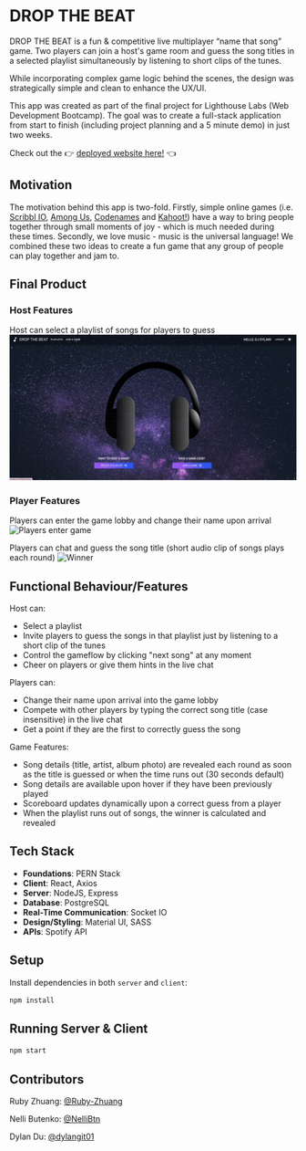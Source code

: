 # DROP THE BEAT

DROP THE BEAT is a fun & competitive live multiplayer “name that song” game. Two players can join a host's game room and guess the song titles in a selected playlist simultaneously by listening to short clips of the tunes.

While incorporating complex game logic behind the scenes, the design was strategically simple and clean to enhance the UX/UI.

This app was created as part of the final project for Lighthouse Labs (Web Development Bootcamp). The goal was to create a full-stack application from start to finish (including project planning and a 5 minute demo) in just two weeks.

Check out the 👉 [deployed website here!](https://drop-the-beat.netlify.app/) 👈

## Motivation

The motivation behind this app is two-fold. Firstly, simple online games (i.e. [Scribbl IO](https://skribbl.io/), [Among Us](https://store.steampowered.com/app/945360/Among_Us/), [Codenames](https://codenames.game/) and [Kahoot!](https://kahoot.com/)) have a way to bring people together through small moments of joy - which is much needed during these times. Secondly, we love music - music is the universal language! We combined these two ideas to create a fun game that any group of people can play together and jam to.

## Final Product

### Host Features

Host can select a playlist of songs for players to guess
![Host selects playlist](https://github.com/Ruby-Zhuang/DROP-THE-BEAT/blob/main/docs/host.gif?raw=true)

### Player Features

Players can enter the game lobby and change their name upon arrival
![Players enter game](https://github.com/Ruby-Zhuang/DROP-THE-BEAT/blob/main/docs/player.gif?raw=true)

Players can chat and guess the song title (short audio clip of songs plays each round)
![Winner](https://github.com/Ruby-Zhuang/DROP-THE-BEAT/blob/main/docs/winner.gif?raw=true)

## Functional Behaviour/Features

Host can:

- Select a playlist
- Invite players to guess the songs in that playlist just by listening to a short clip of the tunes
- Control the gameflow by clicking "next song" at any moment
- Cheer on players or give them hints in the live chat

Players can:

- Change their name upon arrival into the game lobby
- Compete with other players by typing the correct song title (case insensitive) in the live chat
- Get a point if they are the first to correctly guess the song

Game Features:

- Song details (title, artist, album photo) are revealed each round as soon as the title is guessed or when the time runs out (30 seconds default)
- Song details are available upon hover if they have been previously played
- Scoreboard updates dynamically upon a correct guess from a player
- When the playlist runs out of songs, the winner is calculated and revealed

## Tech Stack

- **Foundations**: PERN Stack
- **Client**: React, Axios
- **Server**: NodeJS, Express
- **Database**: PostgreSQL
- **Real-Time Communication**: Socket IO
- **Design/Styling**: Material UI, SASS
- **APIs**: Spotify API

## Setup

Install dependencies in both `server` and `client`:

```sh
npm install
```

## Running Server & Client

```sh
npm start
```

## Contributors

Ruby Zhuang: [@Ruby-Zhuang](https://github.com/Ruby-Zhuang/)

Nelli Butenko: [@NelliBtn](https://github.com/NelliBtn)

Dylan Du: [@dylangit01](https://github.com/dylangit01)
